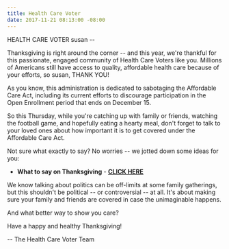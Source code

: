 ```yaml
---
title: Health Care Voter
date: 2017-11-21 08:13:00 -08:00
---
```


HEALTH CARE VOTER
susan --

Thanksgiving is right around the corner -- and this year, we're thankful for this passionate, engaged community of Health Care Voters like you. Millions of Americans still have access to quality, affordable health care because of your efforts, so susan, THANK YOU!

As you know, this administration is dedicated to sabotaging the Affordable Care Act, including its current efforts to discourage participation in the Open Enrollment period that ends on December 15.

So this Thursday, while you're catching up with family or friends, watching the football game, and hopefully eating a hearty meal, don't forget to talk to your loved ones about how important it is to get covered under the Affordable Care Act.

Not sure what exactly to say? No worries -- we jotted down some ideas for you:

* **What to say on Thanksgiving** - [**CLICK HERE**](https://www.facebook.com/sharer/sharer.php?u=https%3A//www.facebook.com/healthcarevoter/photos/a.1951528471789314.1073741828.1934191280189700/2020366218238872/?type=3) 





We know talking about politics can be off-limits at some family gatherings, but this shouldn't be political -- or controversial -- at all. It's about making sure your family and friends are covered in case the unimaginable happens.

And what better way to show you care?

Have a happy and healthy Thanksgiving!

-- The Health Care Voter Team